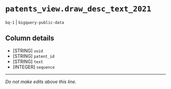 # `patents_view.draw_desc_text_2021`
`bq-1` | `bigquery-public-data`

## Column details
* [STRING]    `uuid`
* [STRING]    `patent_id`
* [STRING]    `text`
* [INTEGER]   `sequence`

-------------------------------------------------------------------------------
*Do not make edits above this line.*
